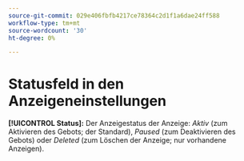 ```yaml
---
source-git-commit: 029e406fbfb4217ce78364c2d1f1a6dae24ff588
workflow-type: tm+mt
source-wordcount: '30'
ht-degree: 0%

---
```

# Statusfeld in den Anzeigeneinstellungen

**[!UICONTROL Status]:** Der Anzeigestatus der Anzeige: *Aktiv* (zum Aktivieren des Gebots; der Standard), *Paused* (zum Deaktivieren des Gebots) oder *Deleted* (zum Löschen der Anzeige; nur vorhandene Anzeigen).
